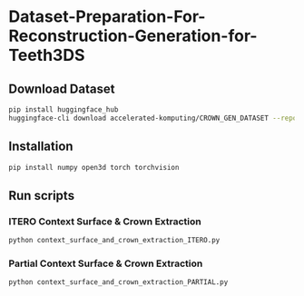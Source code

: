 # Dataset-Preparation-For-Reconstruction-Generation-for-Teeth3DS

## Download Dataset

```bash
pip install huggingface_hub
huggingface-cli download accelerated-komputing/CROWN_GEN_DATASET --repo-type dataset --local-dir CROWN_GEN_DATASET
```

## Installation
```bash
pip install numpy open3d torch torchvision
```

## Run scripts 
### ITERO Context Surface & Crown Extraction
```bash 
python context_surface_and_crown_extraction_ITERO.py
```

### Partial Context Surface & Crown Extraction
```bash
python context_surface_and_crown_extraction_PARTIAL.py
```
